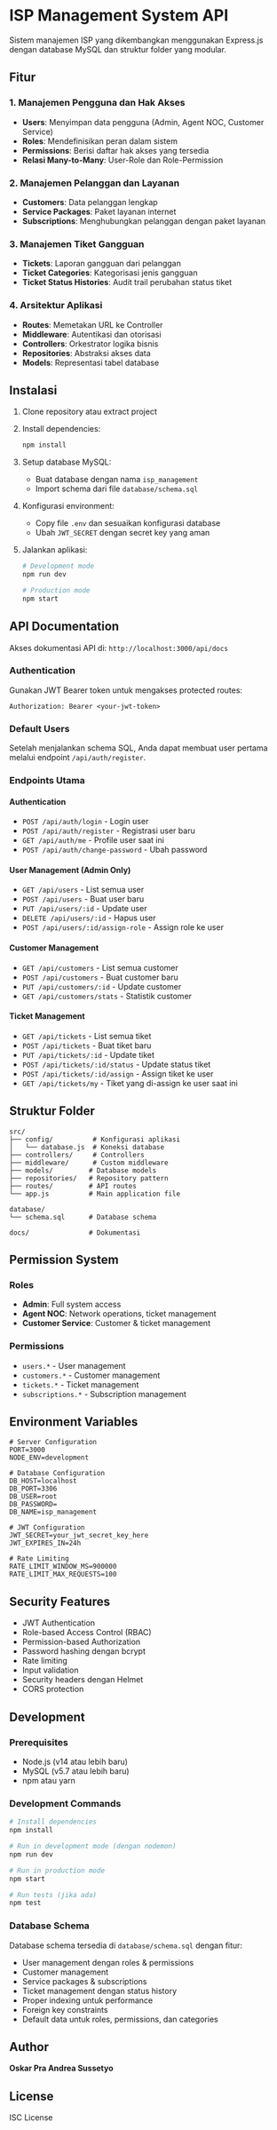 # ISP Management System API

Sistem manajemen ISP yang dikembangkan menggunakan Express.js dengan database MySQL dan struktur folder yang modular.

## Fitur

### 1. Manajemen Pengguna dan Hak Akses
- **Users**: Menyimpan data pengguna (Admin, Agent NOC, Customer Service)
- **Roles**: Mendefinisikan peran dalam sistem
- **Permissions**: Berisi daftar hak akses yang tersedia
- **Relasi Many-to-Many**: User-Role dan Role-Permission

### 2. Manajemen Pelanggan dan Layanan
- **Customers**: Data pelanggan lengkap
- **Service Packages**: Paket layanan internet
- **Subscriptions**: Menghubungkan pelanggan dengan paket layanan

### 3. Manajemen Tiket Gangguan
- **Tickets**: Laporan gangguan dari pelanggan
- **Ticket Categories**: Kategorisasi jenis gangguan
- **Ticket Status Histories**: Audit trail perubahan status tiket

### 4. Arsitektur Aplikasi
- **Routes**: Memetakan URL ke Controller
- **Middleware**: Autentikasi dan otorisasi
- **Controllers**: Orkestrator logika bisnis
- **Repositories**: Abstraksi akses data
- **Models**: Representasi tabel database

## Instalasi

1. Clone repository atau extract project
2. Install dependencies:
   ```bash
   npm install
   ```

3. Setup database MySQL:
   - Buat database dengan nama `isp_management`
   - Import schema dari file `database/schema.sql`

4. Konfigurasi environment:
   - Copy file `.env` dan sesuaikan konfigurasi database
   - Ubah `JWT_SECRET` dengan secret key yang aman

5. Jalankan aplikasi:
   ```bash
   # Development mode
   npm run dev
   
   # Production mode
   npm start
   ```

## API Documentation

Akses dokumentasi API di: `http://localhost:3000/api/docs`

### Authentication

Gunakan JWT Bearer token untuk mengakses protected routes:
```
Authorization: Bearer <your-jwt-token>
```

### Default Users

Setelah menjalankan schema SQL, Anda dapat membuat user pertama melalui endpoint `/api/auth/register`.

### Endpoints Utama

#### Authentication
- `POST /api/auth/login` - Login user
- `POST /api/auth/register` - Registrasi user baru
- `GET /api/auth/me` - Profile user saat ini
- `POST /api/auth/change-password` - Ubah password

#### User Management (Admin Only)
- `GET /api/users` - List semua user
- `POST /api/users` - Buat user baru
- `PUT /api/users/:id` - Update user
- `DELETE /api/users/:id` - Hapus user
- `POST /api/users/:id/assign-role` - Assign role ke user

#### Customer Management
- `GET /api/customers` - List semua customer
- `POST /api/customers` - Buat customer baru
- `PUT /api/customers/:id` - Update customer
- `GET /api/customers/stats` - Statistik customer

#### Ticket Management
- `GET /api/tickets` - List semua tiket
- `POST /api/tickets` - Buat tiket baru
- `PUT /api/tickets/:id` - Update tiket
- `POST /api/tickets/:id/status` - Update status tiket
- `POST /api/tickets/:id/assign` - Assign tiket ke user
- `GET /api/tickets/my` - Tiket yang di-assign ke user saat ini

## Struktur Folder

```
src/
├── config/          # Konfigurasi aplikasi
│   └── database.js  # Koneksi database
├── controllers/     # Controllers
├── middleware/      # Custom middleware
├── models/         # Database models
├── repositories/   # Repository pattern
├── routes/         # API routes
└── app.js          # Main application file

database/
└── schema.sql      # Database schema

docs/               # Dokumentasi
```

## Permission System

### Roles
- **Admin**: Full system access
- **Agent NOC**: Network operations, ticket management
- **Customer Service**: Customer & ticket management

### Permissions
- `users.*` - User management
- `customers.*` - Customer management
- `tickets.*` - Ticket management
- `subscriptions.*` - Subscription management

## Environment Variables

```env
# Server Configuration
PORT=3000
NODE_ENV=development

# Database Configuration
DB_HOST=localhost
DB_PORT=3306
DB_USER=root
DB_PASSWORD=
DB_NAME=isp_management

# JWT Configuration
JWT_SECRET=your_jwt_secret_key_here
JWT_EXPIRES_IN=24h

# Rate Limiting
RATE_LIMIT_WINDOW_MS=900000
RATE_LIMIT_MAX_REQUESTS=100
```

## Security Features

- JWT Authentication
- Role-based Access Control (RBAC)
- Permission-based Authorization
- Password hashing dengan bcrypt
- Rate limiting
- Input validation
- Security headers dengan Helmet
- CORS protection

## Development

### Prerequisites
- Node.js (v14 atau lebih baru)
- MySQL (v5.7 atau lebih baru)
- npm atau yarn

### Development Commands
```bash
# Install dependencies
npm install

# Run in development mode (dengan nodemon)
npm run dev

# Run in production mode
npm start

# Run tests (jika ada)
npm test
```

### Database Schema

Database schema tersedia di `database/schema.sql` dengan fitur:
- User management dengan roles & permissions
- Customer management
- Service packages & subscriptions
- Ticket management dengan status history
- Proper indexing untuk performance
- Foreign key constraints
- Default data untuk roles, permissions, dan categories

## Author

**Oskar Pra Andrea Sussetyo**

## License

ISC License